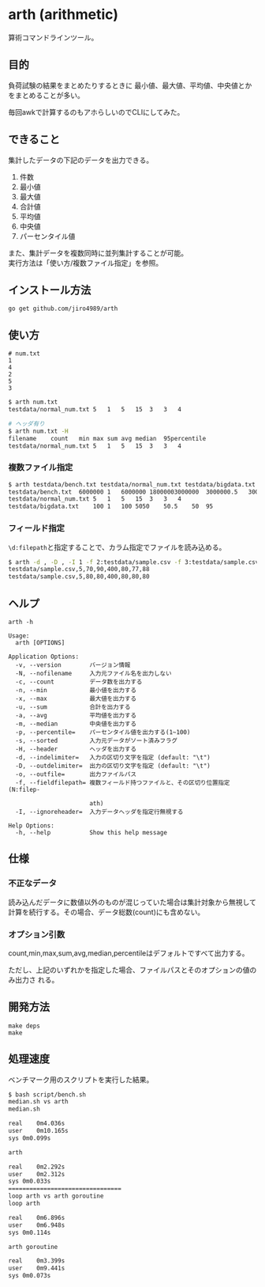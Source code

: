 # arth (arithmetic)

算術コマンドラインツール。

## 目的

負荷試験の結果をまとめたりするときに
最小値、最大値、平均値、中央値とかをまとめることが多い。

毎回awkで計算するのもアホらしいのでCLIにしてみた。

## できること

集計したデータの下記のデータを出力できる。

1. 件数
1. 最小値
1. 最大値
1. 合計値
1. 平均値
1. 中央値
1. パーセンタイル値

また、集計データを複数同時に並列集計することが可能。  
実行方法は「使い方/複数ファイル指定」を参照。

## インストール方法

`go get github.com/jiro4989/arth`

## 使い方

```
# num.txt
1
4
2
5
3
```

```bash
$ arth num.txt
testdata/normal_num.txt	5	1	5	15	3	3	4

# ヘッダ有り
$ arth num.txt -H
filename	count	min	max	sum	avg	median	95percentile
testdata/normal_num.txt	5	1	5	15	3	3	4
```

### 複数ファイル指定

```bash
$ arth testdata/bench.txt testdata/normal_num.txt testdata/bigdata.txt 
testdata/bench.txt	6000000	1	6000000	18000003000000	3000000.5	3000000	5700000
testdata/normal_num.txt	5	1	5	15	3	3	4
testdata/bigdata.txt	100	1	100	5050	50.5	50	95
```

### フィールド指定

`\d:filepath`と指定することで、カラム指定でファイルを読み込める。

```bash
$ arth -d , -D , -I 1 -f 2:testdata/sample.csv -f 3:testdata/sample.csv     
testdata/sample.csv,5,70,90,400,80,77,88
testdata/sample.csv,5,80,80,400,80,80,80
```

## ヘルプ

`arth -h`

    Usage:
      arth [OPTIONS]

    Application Options:
      -v, --version        バージョン情報
      -N, --nofilename     入力元ファイル名を出力しない
      -c, --count          データ数を出力する
      -n, --min            最小値を出力する
      -x, --max            最大値を出力する
      -u, --sum            合計を出力する
      -a, --avg            平均値を出力する
      -m, --median         中央値を出力する
      -p, --percentile=    パーセンタイル値を出力する(1~100)
      -s, --sorted         入力元データがソート済みフラグ
      -H, --header         ヘッダを出力する
      -d, --indelimiter=   入力の区切り文字を指定 (default: "\t")
      -D, --outdelimiter=  出力の区切り文字を指定 (default: "\t")
      -o, --outfile=       出力ファイルパス
      -f, --fieldfilepath= 複数フィールド持つファイルと、その区切り位置指定(N:filep-

                           ath)
      -I, --ignoreheader=  入力データヘッダを指定行無視する

    Help Options:
      -h, --help           Show this help message

## 仕様

### 不正なデータ

読み込んだデータに数値以外のものが混じっていた場合は集計対象から無視して
計算を続行する。その場合、データ総数(count)にも含めない。

### オプション引数

count,min,max,sum,avg,median,percentileはデフォルトですべて出力する。

ただし、上記のいずれかを指定した場合、ファイルパスとそのオプションの値のみ出力さ
れる。

## 開発方法

```
make deps
make
```

## 処理速度

ベンチマーク用のスクリプトを実行した結果。

```bash
$ bash script/bench.sh
median.sh vs arth
median.sh

real	0m4.036s
user	0m10.165s
sys	0m0.099s

arth

real	0m2.292s
user	0m2.312s
sys	0m0.033s
================================
loop arth vs arth goroutine
loop arth

real	0m6.896s
user	0m6.948s
sys	0m0.114s

arth goroutine

real	0m3.399s
user	0m9.441s
sys	0m0.073s
```
